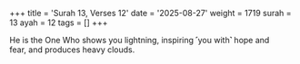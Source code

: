 +++
title = 'Surah 13, Verses 12'
date = '2025-08-27'
weight = 1719
surah = 13
ayah = 12
tags = []
+++

He is the One Who shows you lightning, inspiring ˹you with˺ hope and fear, and produces heavy clouds.